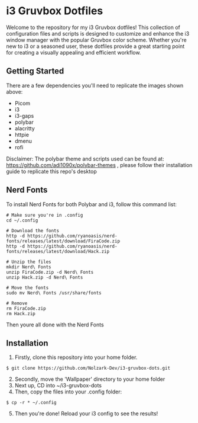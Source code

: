 # i3 Gruvbox Dotfiles

Welcome to the repository for my i3 Gruvbox dotfiles! This collection of configuration files and scripts is designed to customize and enhance the i3 window manager with the popular Gruvbox color scheme. Whether you're new to i3 or a seasoned user, these dotfiles provide a great starting point for creating a visually appealing and efficient workflow. 

## Getting Started
There are a few dependencies you'll need to replicate the images shown above:
- Picom
- i3 
- i3-gaps
- polybar
- alacritty
- httpie
- dmenu
- rofi 

Disclaimer: The polybar theme and scripts used can be found at: https://github.com/adi1090x/polybar-themes , please follow their installation guide to replicate this repo's desktop

## Nerd Fonts
To install Nerd Fonts for both Polybar and i3, follow this command list:
```
# Make sure you're in .config
cd ~/.config

# Download the fonts
http -d https://github.com/ryanoasis/nerd-fonts/releases/latest/download/FiraCode.zip
http -d https://github.com/ryanoasis/nerd-fonts/releases/latest/download/Hack.zip

# Unzip the files
mkdir Nerd\ Fonts
unzip FiraCode.zip -d Nerd\ Fonts
unzip Hack.zip -d Nerd\ Fonts

# Move the fonts
sudo mv Nerd\ Fonts /usr/share/fonts

# Remove
rm FiraCode.zip
rm Hack.zip
```
Then youre all done with the Nerd Fonts

## Installation

1. Firstly, clone this repository into your home folder.
```
$ git clone https://github.com/Nolzark-Dev/i3-gruvbox-dots.git
```

2. Secondly, move the 'Wallpaper' directory to your home folder
3. Next up, CD into ~/i3-gruvbox-dots
4. Then, copy the files into your .config folder:
```
$ cp -r * ~/.config
```
5. Then you're done! Reload your i3 config to see the results!

